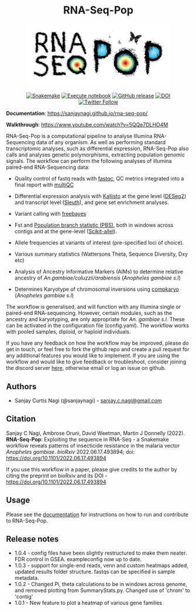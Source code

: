 <div align="center">

<h1 align="center">
  RNA-Seq-Pop
</h1>

[<img src="https://github.com/sanjaynagi/rna-seq-pop/blob/master/RNA-Seq-Pop-Logo.png?raw=True" width="400"/>](https://github.com/sanjaynagi/rna-seq-pop/blob/master/RNA-Seq-Pop-Logo.png?raw=True)   

[![Snakemake](https://img.shields.io/badge/snakemake-≥5.11.0-brightgreen.svg)](https://snakemake.bitbucket.io)
[![Execute notebook](https://github.com/sanjaynagi/rna-seq-pop/workflows/rna-seq-pop/badge.svg)](https://github.com/sanjaynagi/rna-seq-pop/actions?query=workflow:"rna-seq-pop")
[![GitHub release](https://img.shields.io/github/release/sanjaynagi/rna-seq-pop?include_prereleases=&sort=semver&color=blue)](https://github.com/sanjaynagi/rna-seq-pop/releases/)
[![DOI](https://zenodo.org/badge/DOI/10.5281/zenodo.6078337.svg)](https://doi.org/10.5281/zenodo.6078337)
[![Twitter Follow](https://img.shields.io/twitter/follow/sanjay_c_nagi.svg?style=social)](https://twitter.com/sanjay_c_nagi)

</div>

**Documentation**: https://sanjaynagi.github.io/rna-seq-pop/    

**Walkthrough**: https://www.youtube.com/watch?v=5QQe7DLHO4M      

RNA-Seq-Pop is a computational pipeline to analyse Illumina RNA-Sequencing data of any organism. As well as performing standard transcriptomic analyses, such as differential expression, RNA-Seq-Pop also calls and analyses genetic polymorphisms, extracting population genomic signals. The workflow can perform the following analyses of illumina paired-end RNA-Sequencing data:

* Quality control of fastq reads with [fastqc](https://www.bioinformatics.babraham.ac.uk/projects/fastqc/), QC metrics integrated into a final report with [multiQC](https://multiqc.info/)
* Differential expression analysis with [Kallisto](https://pachterlab.github.io/kallisto/) at the gene level ([DESeq2](https://bioconductor.org/packages/release/bioc/html/DESeq2.html)) and transcript level ([Sleuth](https://github.com/pachterlab/sleuth)), and gene set enrichment analyses.

* Variant calling with [freebayes](https://github.com/freebayes/freebayes)
* Fst and [Population branch statistic (PBS)](https://science.sciencemag.org/content/329/5987/75), both in windows across contigs and at the gene-level ([Scikit-allel](https://scikit-allel.readthedocs.io/en/stable/)).
* Allele frequencies at variants of interest (pre-specified loci of choice).
* Various summary statistics (Wattersons Theta, Sequence Diversity, Dxy etc)    
* Analysis of Ancestry Informative Markers (AIMs) to determine relative ancestry of *An.gambiae/coluzzii/arabiensis* (*Anopheles gambiae s.l*)
* Determines Karyotype of chromosomal inversions using [compkaryo](https://academic.oup.com/g3journal/article/9/10/3249/6026680) (*Anopheles gambiae s.l*)

The workflow is generalised, and will function with any Illumina single or paired-end RNA-sequencing. However, certain modules, such as the ancestry and karyotyping, are only appropriate for *An. gambiae s.l*. These can be activated in the configuration file (config.yaml). The workflow works with pooled samples, diploid, or haploid individuals. 

If you have any feedback on how the workflow may be improved, please do get in touch, or feel free to fork the github repo and create a pull request for any additional features you would like to implement. If you are using the workflow and would like to give feedback or troubleshoot, consider joining the discord server [here](https://discord.gg/RaXjP8APCq), otherwise email or log an issue on github. 

## Authors

* Sanjay Curtis Nagi (@sanjaynagi) - sanjay.c.nagi@gmail.com

## Citation

Sanjay C Nagi, Ambrose Oruni, David Weetman, Martin J Donnelly (2022). **RNA-Seq-Pop**: Exploiting the sequence in RNA-Seq - a Snakemake workflow reveals patterns of insecticide resistance in the malaria vector *Anopheles gambiae*. *bioRxiv* 2022.06.17.493894; doi: https://doi.org/10.1101/2022.06.17.493894 

If you use this workflow in a paper, please give credits to the author by citing the preprint on bioRxiv and its DOI - https://doi.org/10.1101/2022.06.17.493894 

## Usage 

Please see the [documentation](https://sanjaynagi.github.io/rna-seq-pop/    
) for instructions on how to run and contribute to RNA-Seq-Pop. 

## Release notes

* 1.0.4 - config files have been slightly restructured to make them neater. FDR control in GSEA. exampleconfig now up to date.
* 1.0.3 - support for single-end reads, venn and custom heatmaps added, updated results folder structure. fastqs can be specified in sample metadata.  
* 1.0.2 - Changed Pi, theta calculations to be in windows across genome, and removed plotting from SummaryStats.py. Changed use of 'chrom' to 'contig'
* 1.0.1 - New feature to plot a heatmap of various gene families 
